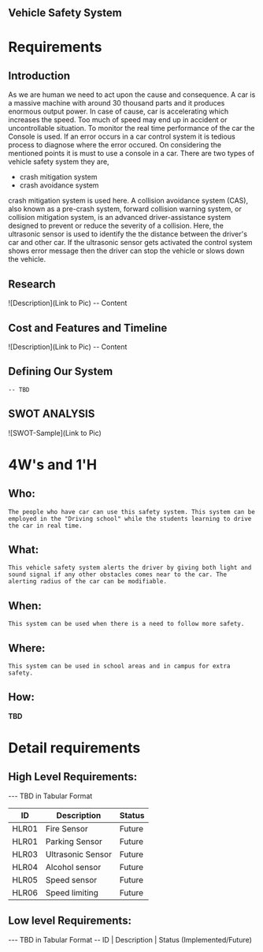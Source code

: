 ## Vehicle Safety System

# Requirements
## Introduction
   As we are human we need to act upon the cause and consequence. A car is a massive machine with around 30 thousand parts and it produces enormous output power. In case of cause, car is accelerating which increases the speed. Too much of speed may end up in accident or uncontrollable situation. To monitor the real time performance of the car the Console is used. If an error occurs in a car control system it is tedious process to diagnose where the error occured. On considering the mentioned points it is must to use a console in a car. There are two types of vehicle safety system they are, 
   * crash mitigation system
   * crash avoidance system
   
crash mitigation system is used here. A collision avoidance system (CAS), also known as a pre-crash system, forward collision warning system, or collision mitigation system, is an advanced driver-assistance system designed to prevent or reduce the severity of a collision. Here, the ultrasonic sensor is used to identify the the distance between the driver's car and other car. If the ultrasonic sensor gets activated the control system shows error message then the driver can stop the vehicle or slows down the vehicle. 

## Research
![Description](Link to Pic)
-- Content 
## Cost and Features and Timeline
![Description](Link to Pic)
-- Content 
## Defining Our System
    -- TBD
## SWOT ANALYSIS
![SWOT-Sample](Link to Pic)

# 4W&#39;s and 1&#39;H

## Who:

    The people who have car can use this safety system. This system can be employed in the "Driving school" while the students learning to drive the car in real time. 

## What:

    This vehicle safety system alerts the driver by giving both light and sound signal if any other obstacles comes near to the car. The alerting radius of the car can be modifiable.

## When:

    This system can be used when there is a need to follow more safety.

## Where:

    This system can be used in school areas and in campus for extra safety.

## How:

**TBD**

# Detail requirements
## High Level Requirements:
--- TBD in Tabular Format 

| ID    | Description                             | Status              | 
|-------|-----------------------------------------|---------------------|
| HLR01 | Fire Sensor                             |Future          |
| HLR01 |Parking Sensor                |Future          |
| HLR03 |Ultrasonic Sensor                             |Future          |
| HLR04 |Alcohol sensor                                     |Future          |
| HLR05 | Speed sensor                         |Future          |
| HLR06 | Speed limiting                                |Future          |


##  Low level Requirements:
--- TBD in Tabular Format 
-- ID | Description | Status (Implemented/Future)

